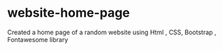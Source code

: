 # website-home-page
Created a home page of a random website using Html , CSS, Bootstrap , Fontawesome library
